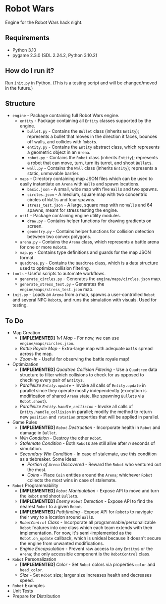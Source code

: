 # Robot Wars

Engine for the Robot Wars hack night.

## Requirements

* Python 3.10
* pygame 2.3.0 (SDL 2.24.2, Python 3.10.2)

## How do I run it?

Run `init.py` in Python. (This is a testing script and will be changed/moved in the future.)

## Structure

* `engine` - Package containing full Robot Wars engine.
    * `entity` - Package containing all `Entity` classes supported by the engine.
        * `bullet.py` - Contains the `Bullet` class (inherits `Entity`); represents a bullet that moves in the direction it faces, bounces off walls, and collides with `Robot`s.
        * `entity.py` - Contains the `Entity` abstract class, which represents a geometric object in an `Arena`.
        * `robot.py` - Contains the `Robot` class (inherits `Entity`); represents a robot that can move, turn, turn its turret, and shoot `Bullet`s.
        * `wall.py` - Contains the `Wall` class (inherits `Entity`); represents a static, unmovable barrier.
    * `maps` - Directory containing map JSON files which can be used to easily instantiate an `Arena` with `Wall`s and spawn locations.
        * `basic.json` - A small, wide map with five `Wall`s and two spawns.
        * `circles.json` - A medium, square map with two concentric circles of `Wall`s and four spawns.
        * `stress_test.json` - A large, square map with no `Wall`s and 64 spawns, meant for stress testing the engine.
    * `util` - Package containing engine utility modules.
        * `draw.py` - Contains helper functions for drawing gradients on screen.
        * `geometry.py` - Contains helper functions for collision detection between two convex polygons.
    * `arena.py` - Contains the `Arena` class, which represents a battle arena for one or more `Robot`s.
    * `map.py` - Contains type definitions and guards for the map JSON format.
    * `quadtree.py` - Contains the `Quadtree` class, which is a data structure used to optimize collision filtering.
* `tools` - Useful scripts to automate workflows.
    * `generate_circles.py` - Generates the `engine/maps/circles.json` map.
    * `generate_stress_test.py` - Generates the `engine/maps/stress_test.json` map.
* `init.py` - Loads an `Arena` from a map, spawns a user-controlled `Robot` and several NPC `Robot`s, and runs the simulation with visuals. Used for testing.

## To Do

* Map Creation
    * **[IMPLEMENTED]** *1v1 Map* - For now, we can use `engine/maps/circles.json`.
    * *Battle Royale Map* - Extra-large map with adequate `Wall`s spread across the map.
    * *Zoom-In* - Useful for observing the battle royale map!
* Optimization
    * **[IMPLEMENTED]** *Quadtree Collision Filtering* - Use a `Quadtree` data structure to filter which collisions to check for as opposed to checking every pair of `Entity`s.
    * *Parallelize `Entity.update`* - Invoke all calls of `Entity.update` in parallel since they operate mostly independently (exception is modification of shared `Arena` state, like spawning `Bullet`s via `Robot.shoot`).
    * *Parallelize `Entity.handle_collision`* - Invoke all calls of `Entity.handle_collision` in parallel; modify the method to return new `position` and `rotation` properties that will be applied in parallel.
* Game Rules
    * **[IMPLEMENTED]** *`Robot` Destruction* - Incorporate health in `Robot` and damage in `Bullet`.
    * *Win Condition* - Destroy the other `Robot`.
    * *Stalemate Condition* - Both `Robot`s are still alive after *n* seconds of simulation.
    * *Secondary Win Condition* - In case of stalemate, use this condition as a tiebreaker. Some ideas:
        * *Portion of `Arena` Discovered* - Reward the `Robot` who ventured out the most.
        * *Coins* - Place `Coin` entities around the `Arena`; whichever `Robot` collects the most wins in case of stalemate.
* `Robot` Programmability
    * **[IMPLEMENTED]** *`Robot` Manipulation* - Expose API to move and turn the `Robot` and shoot `Bullet`s.
    * **[IMPLEMENTED]** *Enemy `Robot` Detection* - Expose API to find the nearest `Robot` to a given `Robot`.
    * **[IMPLEMENTED]** *Pathfinding* - Expose API for `Robot`s to navigate their way to a location around `Wall`s.
    * *`RobotControl` Class* - Incorporate all programmable/personalizable `Robot` features into one class which each team extends with their implementation. For now, it's semi-implemented as the `Robot.on_update` callback, which is unideal because it doesn't secure the engine from unwanted modifications.
    * *Engine Encapsulation* - Prevent raw access to any `Entity`s or the `Arena`; the only accessible component is the `RobotControl` class.
* `Robot` Personalization
    * **[IMPLEMENTED]** *Color* - Set `Robot` colors via properties `color` and `head_color`.
    * *Size* - Set `Robot` size; larger size increases health and decreases speed.
* `Robot` Examples
* Unit Tests
* Prepare for Distribution
